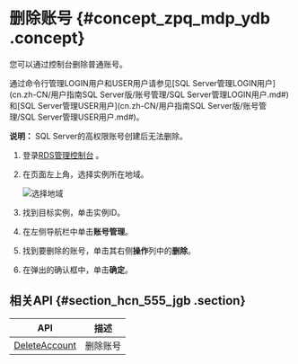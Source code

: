 # 删除账号 {#concept_zpq_mdp_ydb .concept}

您可以通过控制台删除普通账号。

通过命令行管理LOGIN用户和USER用户请参见[SQL Server管理LOGIN用户](cn.zh-CN/用户指南SQL Server版/账号管理/SQL Server管理LOGIN用户.md#)和[SQL Server管理USER用户](cn.zh-CN/用户指南SQL Server版/账号管理/SQL Server管理USER用户.md#)。

**说明：** SQL Server的高权限账号创建后无法删除。

1.  登录[RDS管理控制台](https://rds.console.aliyun.com/) 。
2.  在页面左上角，选择实例所在地域。

    ![选择地域](http://static-aliyun-doc.oss-cn-hangzhou.aliyuncs.com/assets/img/7814/154727824736543_zh-CN.png)

3.  找到目标实例，单击实例ID。
4.  在左侧导航栏中单击**账号管理**。
5.  找到要删除的账号，单击其右侧**操作**列中的**删除**。
6.  在弹出的确认框中，单击**确定**。

## 相关API {#section_hcn_555_jgb .section}

|API|描述|
|---|--|
|[DeleteAccount](../cn.zh-CN/API参考/账号管理/DeleteAccount.md#)|删除账号|

